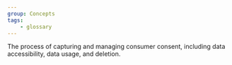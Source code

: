 ```yaml
---
group: Concepts
tags:
    - glossary
---
```

The process of capturing and managing consumer consent, including data accessibility, data usage, and deletion.